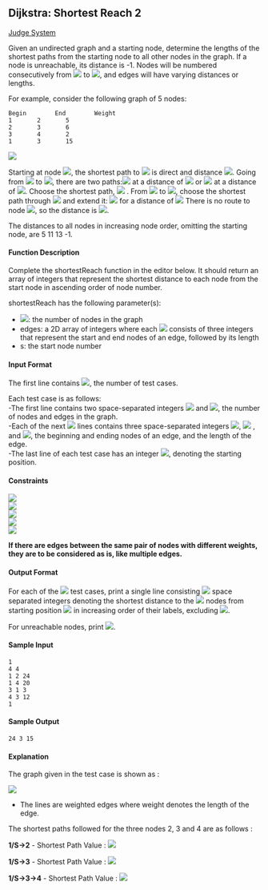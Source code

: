 ## Dijkstra: Shortest Reach 2

[Judge System](https://www.hackerrank.com/challenges/dijkstrashortreach/problem)

Given an undirected graph and a starting node, determine the lengths of the shortest paths from the starting node to all other nodes in the graph. If a node is unreachable, its distance is -1. Nodes will be numbered consecutively from <img src="https://latex.codecogs.com/svg.latex?\Large&space;1"> to <img src="https://latex.codecogs.com/svg.latex?\Large&space;n">, and edges will have varying distances or lengths.

For example, consider the following graph of 5 nodes:
```
Begin	     End	    Weight
1	    2	    5
2	    3	    6
3	    4	    2
1	    3	    15
```

![](https://github.com/andy489/Data_Structures_and_Algorithms_CPP/blob/master/assets/Dijkstra%2001.png)

Starting at node <img src="https://latex.codecogs.com/svg.latex?\Large&space;1">, the shortest path to <img src="https://latex.codecogs.com/svg.latex?\Large&space;2"> is direct and distance <img src="https://latex.codecogs.com/svg.latex?\Large&space;5">. Going from <img src="https://latex.codecogs.com/svg.latex?\Large&space;1"> to <img src="https://latex.codecogs.com/svg.latex?\Large&space;3">, there are two paths:<img src="https://latex.codecogs.com/svg.latex?\Large&space;1\rightarrow{2}\rightarrow{3}"> at a distance of <img src="https://latex.codecogs.com/svg.latex?\Large&space;5+6=11"> or <img src="https://latex.codecogs.com/svg.latex?\Large&space;1\rightarrow{3}"> at a distance of <img src="https://latex.codecogs.com/svg.latex?\Large&space;15">. Choose the shortest path, <img src="https://latex.codecogs.com/svg.latex?\Large&space;11"> . From <img src="https://latex.codecogs.com/svg.latex?\Large&space;1"> to <img src="https://latex.codecogs.com/svg.latex?\Large&space;4">, choose the shortest path through <img src="https://latex.codecogs.com/svg.latex?\Large&space;3"> and extend it: <img src="https://latex.codecogs.com/svg.latex?\Large&space;1\rightarrow{2}\rightarrow{3}\rightarrow{4}"> for a distance of <img src="https://latex.codecogs.com/svg.latex?\Large&space;11+2=13"> There is no route to node <img src="https://latex.codecogs.com/svg.latex?\Large&space;5">, so the distance is <img src="https://latex.codecogs.com/svg.latex?\Large&space;-1">.

The distances to all nodes in increasing node order, omitting the starting node, are 5 11 13 -1.

#### Function Description

Complete the shortestReach function in the editor below. It should return an array of integers that represent the shortest distance to each node from the start node in ascending order of node number.

shortestReach has the following parameter(s):

- <img src="https://latex.codecogs.com/svg.latex?\Large&space;n">: the number of nodes in the graph
- edges: a 2D array of integers where each <img src="https://latex.codecogs.com/svg.latex?\Large&space;edges[i]"> consists of three integers that represent the start and end nodes of an edge, followed by its length
- s: the start node number

#### Input Format

The first line contains <img src="https://latex.codecogs.com/svg.latex?\Large&space;t">, the number of test cases.

Each test case is as follows:<br>
-The first line contains two space-separated integers <img src="https://latex.codecogs.com/svg.latex?\Large&space;n"> and <img src="https://latex.codecogs.com/svg.latex?\Large&space;m">, the number of nodes and edges in the graph.<br>
-Each of the next <img src="https://latex.codecogs.com/svg.latex?\Large&space;m"> lines contains three space-separated integers <img src="https://latex.codecogs.com/svg.latex?\Large&space;x">, <img src="https://latex.codecogs.com/svg.latex?\Large&space;y"> , and <img src="https://latex.codecogs.com/svg.latex?\Large&space;r">, the beginning and ending nodes of an edge, and the length of the edge.<br>
-The last line of each test case has an integer <img src="https://latex.codecogs.com/svg.latex?\Large&space;s">, denoting the starting position.

#### Constraints

<img src="https://latex.codecogs.com/svg.latex?\Large&space;1\le{t}\le{10}"><br>
<img src="https://latex.codecogs.com/svg.latex?\Large&space;2\le{n}\le{3000}"><br>
<img src="https://latex.codecogs.com/svg.latex?\Large&space;1\le{m}\le{\frac{N\times{N-1}}{2}}"><br>
<img src="https://latex.codecogs.com/svg.latex?\Large&space;1\le{x,y,s}\le{N}"><br>
<img src="https://latex.codecogs.com/svg.latex?\Large&space;1\le{r}\le{10^5}">

**If there are edges between the same pair of nodes with different weights, they are to be considered as is, like multiple edges.**

#### Output Format

For each of the <img src="https://latex.codecogs.com/svg.latex?\Large&space;t"> test cases, print a single line consisting <img src="https://latex.codecogs.com/svg.latex?\Large&space;n-1"> space separated integers denoting the shortest distance to the  <img src="https://latex.codecogs.com/svg.latex?\Large&space;n-1"> nodes from starting position <img src="https://latex.codecogs.com/svg.latex?\Large&space;s"> in increasing order of their labels, excluding <img src="https://latex.codecogs.com/svg.latex?\Large&space;s">.

For unreachable nodes, print <img src="https://latex.codecogs.com/svg.latex?\Large&space;-1">.

#### Sample Input
```
1
4 4
1 2 24
1 4 20
3 1 3
4 3 12
1
```
#### Sample Output
```
24 3 15
```
#### Explanation

The graph given in the test case is shown as :

![](https://github.com/andy489/Data_Structures_and_Algorithms_CPP/blob/master/assets/Dijkstra%2002.png)

* The lines are weighted edges where weight denotes the length of the edge.

The shortest paths followed for the three nodes 2, 3 and 4 are as follows :

**1/S->2** - Shortest Path Value : <img src="https://latex.codecogs.com/svg.latex?\Large&space;24">

**1/S->3** - Shortest Path Value : <img src="https://latex.codecogs.com/svg.latex?\Large&space;3">

**1/S->3->4** - Shortest Path Value : <img src="https://latex.codecogs.com/svg.latex?\Large&space;15">
